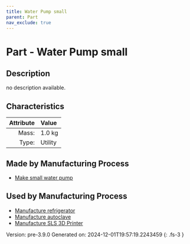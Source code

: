 ```yaml
---
title: Water Pump small
parent: Part
nav_exclude: true
---
```

# Part - Water Pump small

## Description
no description available.

## Characteristics

| Attribute      | Value |
|--------:|:------|
|Mass:|1.0 kg|
|Type:|Utility|

## Made by Manufacturing Process

- [Make small water pump](../process/make-small-water-pump.html)

## Used by Manufacturing Process

- [Manufacture refrigerator](../process/manufacture-refrigerator.html)
- [Manufacture autoclave](../process/manufacture-autoclave.html)
- [Manufacture SLS 3D Printer](../process/manufacture-sls-3d-printer.html)


Version: pre-3.9.0 Generated on: 2024-12-01T19:57:19.2243459
{: .fs-3 }

